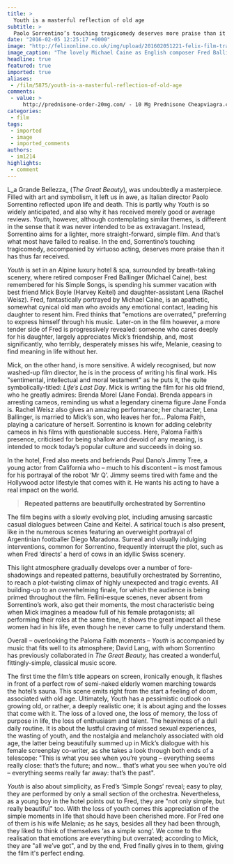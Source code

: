 ```yaml
---
title: >
  Youth is a masterful reflection of old age
subtitle: >
  Paolo Sorrentino’s touching tragicomedy deserves more praise than it has recieved
date: "2016-02-05 12:25:17 +0000"
image: "http://felixonline.co.uk/img/upload/201602051221-felix-film-trailer-youth (1).jpg"
image_caption: "The lovely Michael Caine as English composer Fred Ballinger, directing a herd of cows."
headline: true
featured: true
imported: true
aliases:
 - /film/5875/youth-is-a-masterful-reflection-of-old-age
comments:
 - value: >
     http://prednisone-order-20mg.com/ - 10 Mg Prednisone Cheapviagra.com http://cialis5mg-20mg.com/,http://prednisone-order-20mg.com/ - Prednisone 20 Mg Cost For Viagra Without Insurance 283 http://cialis5mg-20mg.com/,Lovely Site, Stick to the useful job. Thanks!. <br>nba 2k17 mt https://lynchclans.com/index.php?route=forum/forum/view&amp;post_id=517&amp;forum_id=19,Incredibly user pleasant website. Enormous information available on few clicks on <br>nhl 17 coins http://www.bravo.pl/blog/2k16mtcoins/10-videogame-protection-principles-for-parents/ids,343030/ida,1189572/,Wow cuz this is extremely goodexcellent work! Congrats and keep it up <br>pokemongo http://csgolearn.smartlog.dk/discount-fifa-17-points-overall-game-computers-or-making-it-post1547218
categories:
 - film
tags:
 - imported
 - image
 - imported_comments
authors:
 - im1214
highlights:
 - comment
---
```


L_a Grande Bellezza_ (_The Great Beauty_), was undoubtedly a masterpiece. Filled with art and symbolism, it left us in awe, as Italian director Paolo Sorrentino reflected upon life and death. This is partly why _Youth_ is so widely anticipated, and also why it has received merely good or average reviews. _Youth_, however, although contemplating similar themes, is different in the sense that it was never intended to be as extravagant. Instead, Sorrentino aims for a lighter, more straight-forward, simple film. And that’s what most have failed to realise. In the end, Sorrentino’s touching tragicomedy, accompanied by virtuoso acting, deserves more praise than it has thus far received.

_Youth_ is set in an Alpine luxury hotel &amp; spa, surrounded by breath-taking scenery, where retired composer Fred Ballinger (Michael Caine), best remembered for his Simple Songs, is spending his summer vacation with best friend Mick Boyle (Harvey Keitel) and daughter-assistant Lena (Rachel Weisz). Fred, fantastically portrayed by Michael Caine, is an apathetic, somewhat cynical old man who avoids any emotional contact, leading his daughter to resent him. Fred thinks that "emotions are overrated," preferring to express himself through his music. Later-on in the film however, a more tender side of Fred is progressively revealed: someone who cares deeply for his daughter, largely appreciates Mick’s friendship, and, most significantly, who terribly, desperately misses his wife, Melanie, ceasing to find meaning in life without her.

Mick, on the other hand, is more sensitive. A widely recognised, but now washed-up film director, he is in the process of writing his final work. His "sentimental, intellectual and moral testament" as he puts it, the quite symbolically-titled: _Life’s Last Day_. Mick is writing the film for his old friend, who he greatly admires: Brenda Morel (Jane Fonda). Brenda appears in arresting cameos, reminding us what a legendary cinema figure Jane Fonda is. Rachel Weisz also gives an amazing performance; her character, Lena Ballinger, is married to Mick’s son, who leaves her for… Paloma Faith, playing a caricature of herself. Sorrentino is known for adding celebrity cameos in his films with questionable success. Here, Paloma Faith’s presence, criticised for being shallow and devoid of any meaning, is intended to mock today’s popular culture and succeeds in doing so.

In the hotel, Fred also meets and befriends Paul Dano’s Jimmy Tree, a young actor from California who – much to his discontent – is most famous for his portrayal of the robot ‘Mr Q’. Jimmy seems tired with fame and the Hollywood actor lifestyle that comes with it. He wants his acting to have a real impact on the world.

> **Repeated patterns are beautifully orchestrated by Sorrentino**

The film begins with a slowly evolving plot, including amusing sarcastic casual dialogues between Caine and Keitel. A satirical touch is also present, like in the numerous scenes featuring an overweight portrayal of Argentinian footballer Diego Maradona. Surreal and visually indulging interventions, common for Sorrentino, frequently interrupt the plot, such as when Fred ‘directs’ a herd of cows in an idyllic Swiss scenery.

This light atmosphere gradually develops over a number of fore-shadowings and repeated patterns, beautifully orchestrated by Sorrentino, to reach a plot-twisting climax of highly unexpected and tragic events. All building-up to an overwhelming finale, for which the audience is being primed throughout the film. Fellini-esque scenes, never absent from Sorrentino’s work, also get their moments, the most characteristic being when Mick imagines a meadow full of his female protagonists; all performing their roles at the same time, it shows the great impact all these women had in his life, even though he never came to fully understand them.

Overall – overlooking the Paloma Faith moments – _Youth_ is accompanied by music that fits well to its atmosphere; David Lang, with whom Sorrentino has previously collaborated in _The Great Beauty,_ has created a wonderful, fittingly-simple, classical music score.

The first time the film’s title appears on screen, ironically enough, it flashes in front of a perfect row of semi-naked elderly women marching towards the hotel’s sauna. This scene emits right from the start a feeling of doom, associated with old age. Ultimately, _Youth_ has a pessimistic outlook on growing old, or rather, a deeply realistic one; it is about aging and the losses that come with it. The loss of a loved one, the loss of memory, the loss of purpose in life, the loss of enthusiasm and talent. The heaviness of a dull daily routine. It is about the lustful craving of missed sexual experiences, the wasting of youth, and the nostalgia and melancholy associated with old age, the latter being beautifully summed up in Mick’s dialogue with his female screenplay co-writer, as she takes a look through both ends of a telescope: "This is what you see when you’re young – everything seems really close: that’s the future; and now… that’s what you see when you’re old – everything seems really far away: that’s the past".

_Youth_ is also about simplicity, as Fred’s ‘Simple Songs’ reveal; easy to play, they are performed by only a small section of the orchestra. Nevertheless, as a young boy in the hotel points out to Fred, they are "not only simple, but really beautiful" too. With the loss of youth comes this appreciation of the simple moments in life that should have been cherished more. For Fred one of them is his wife Melanie; as he says, besides all they had been through, they liked to think of themselves ‘as a simple song’. We come to the realisation that emotions are everything but overrated; according to Mick, they are "all we’ve got", and by the end, Fred finally gives in to them, giving the film it's perfect ending.

